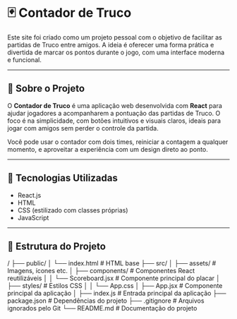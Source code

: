# 🃏 Contador de Truco

Este site foi criado como um projeto pessoal com o objetivo de facilitar as partidas de Truco entre amigos. A ideia é oferecer uma forma prática e divertida de marcar os pontos durante o jogo, com uma interface moderna e funcional.

---

## 🔹 Sobre o Projeto

O **Contador de Truco** é uma aplicação web desenvolvida com **React** para ajudar jogadores a acompanharem a pontuação das partidas de Truco. O foco é na simplicidade, com botões intuitivos e visuais claros, ideais para jogar com amigos sem perder o controle da partida.

Você pode usar o contador com dois times, reiniciar a contagem a qualquer momento, e aproveitar a experiência com um design direto ao ponto.

---

## 🚀 Tecnologias Utilizadas

- React.js  
- HTML  
- CSS (estilizado com classes próprias)  
- JavaScript  

---

## 📂 Estrutura do Projeto
/ ├── public/ │ └── index.html # HTML base ├── src/ │ ├── assets/ # Imagens, ícones etc. │ ├── components/ # Componentes React reutilizáveis │ │ └── Scoreboard.jsx # Componente principal do placar │ ├── styles/ # Estilos CSS │ │ └── App.css │ ├── App.jsx # Componente principal da aplicação │ ├── index.js # Entrada principal da aplicação ├── package.json # Dependências do projeto ├── .gitignore # Arquivos ignorados pelo Git └── README.md # Documentação do projeto
